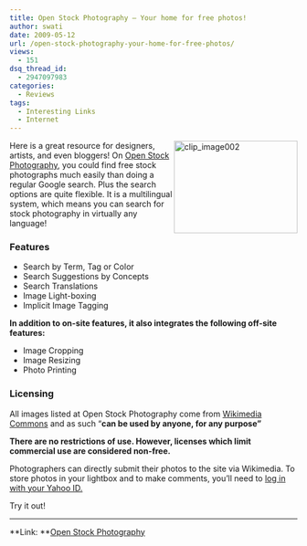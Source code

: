 ```yaml
---
title: Open Stock Photography – Your home for free photos!
author: swati
date: 2009-05-12
url: /open-stock-photography-your-home-for-free-photos/
views:
  - 151
dsq_thread_id:
  - 2947097983
categories:
  - Reviews
tags:
  - Interesting Links
  - Internet
---
```

<img class="wp-image-51850" style="margin-left: 0px;margin-right: 0px" src="http://cdn.devilsworkshop.org/files/2009/05/clip-image00232.jpg" border="0" alt="clip_image002" hspace="12" width="216" height="162" align="right" />Here is a great resource for designers, artists, and even bloggers! On <a href="http://www.openstockphotography.org/" onclick="_gaq.push(['_trackEvent', 'outbound-article', 'http://www.openstockphotography.org/', 'Open Stock Photography']);" >Open Stock Photography</a>, you could find free stock photographs much easily than doing a regular Google search. Plus the search options are quite flexible. It is a multilingual system, which means you can search for stock photography in virtually any language!

### Features

  * Search by Term, Tag or Color
  * Search Suggestions by Concepts
  * Search Translations
  * Image Light-boxing
  * Implicit Image Tagging

**In addition to on-site features, it also integrates the following off-site features:**

  * Image Cropping
  * Image Resizing
  * Photo Printing

### Licensing

All images listed at Open Stock Photography come from <a href="http://commons.wikimedia.org/wiki/Main_Page" onclick="_gaq.push(['_trackEvent', 'outbound-article', 'http://commons.wikimedia.org/wiki/Main_Page', 'Wikimedia Commons']);" >Wikimedia Commons</a> and as such “**can be used by anyone, for any purpose”**

**There are no restrictions of use. However, licenses which limit commercial use are considered non-free.**

Photographers can directly submit their photos to the site via Wikimedia. To store photos in your lightbox and to make comments, you’ll need to <a href="https://login.yahoo.com/config/login?.src=appuser&.done=https%3A%2F%2Fapi.login.yahoo.com%2FWSLogin%2FV1%2Fwslogin%3Fappid%3DoSOwHmLIkY6UcHDqaLI0tPOQk2PI%26send_userhash%3D1%26ts%3D1242151395%26sig%3D21774f6a6d672ddc3eac5939eca0411d%26.scrumb%3D0&.intl=&.p" onclick="_gaq.push(['_trackEvent', 'outbound-article', 'https://login.yahoo.com/config/login?.src=appuser&.done=https%3A%2F%2Fapi.login.yahoo.com%2FWSLogin%2FV1%2Fwslogin%3Fappid%3DoSOwHmLIkY6UcHDqaLI0tPOQk2PI%26send_userhash%3D1%26ts%3D1242151395%26sig%3D21774f6a6d672ddc3eac5939eca0411d%26.scrumb%3D0&.intl=&.p', 'log in with your Yahoo ID.']);" >log in with your Yahoo ID.</a>

Try it out!

****

**Link: **<a href="http://www.openstockphotography.org/" onclick="_gaq.push(['_trackEvent', 'outbound-article', 'http://www.openstockphotography.org/', 'Open Stock Photography']);" >Open Stock Photography</a>
